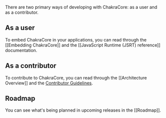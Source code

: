 There are two primary ways of developing with ChakraCore: as a user and as a contributor.  

## As a user

To embed ChakraCore in your applications, you can read through the [[Embedding ChakraCore]] and the [[JavaScript Runtime (JSRT) reference]] documentation.

## As a contributor

To contribute to ChakraCore, you can read through the [[Architecture Overview]] and the [Contributor Guidelines](https://github.com/Microsoft/ChakraCore/blob/master/CONTRIBUTING.md).

## Roadmap

You can see what's being planned in upcoming releases in the [[Roadmap]].